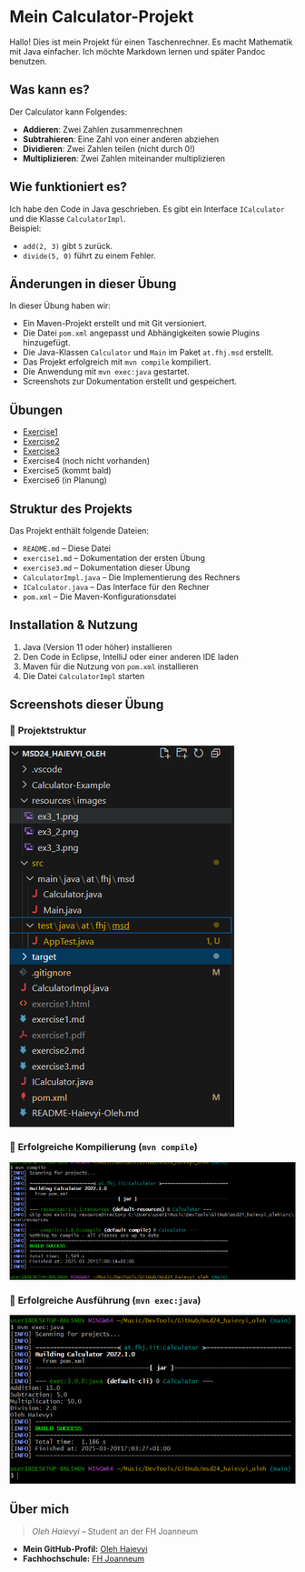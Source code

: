 # Mein Calculator-Projekt  

Hallo! Dies ist mein Projekt für einen Taschenrechner. Es macht Mathematik mit Java einfacher. Ich möchte Markdown lernen und später Pandoc benutzen.  

## Was kann es?  
Der Calculator kann Folgendes:  
- **Addieren**: Zwei Zahlen zusammenrechnen  
- **Subtrahieren**: Eine Zahl von einer anderen abziehen  
- **Dividieren**: Zwei Zahlen teilen (nicht durch 0!)  
- **Multiplizieren**: Zwei Zahlen miteinander multiplizieren  

## Wie funktioniert es?  
Ich habe den Code in Java geschrieben. Es gibt ein Interface `ICalculator` und die Klasse `CalculatorImpl`.  
Beispiel:  
- `add(2, 3)` gibt `5` zurück.  
- `divide(5, 0)` führt zu einem Fehler.  

## Änderungen in dieser Übung  
In dieser Übung haben wir:  
- Ein Maven-Projekt erstellt und mit Git versioniert.  
- Die Datei `pom.xml` angepasst und Abhängigkeiten sowie Plugins hinzugefügt.  
- Die Java-Klassen `Calculator` und `Main` im Paket `at.fhj.msd` erstellt.  
- Das Projekt erfolgreich mit `mvn compile` kompiliert.  
- Die Anwendung mit `mvn exec:java` gestartet.  
- Screenshots zur Dokumentation erstellt und gespeichert.  

## Übungen  
- [Exercise1](./exercise1.md)  
- [Exercise2](exercise2.md)  
- [Exercise3](exercise3.md)  
- Exercise4 (noch nicht vorhanden)  
- Exercise5 (kommt bald)  
- Exercise6 (in Planung)  

## Struktur des Projekts  
Das Projekt enthält folgende Dateien:  
- `README.md` – Diese Datei  
- `exercise1.md` – Dokumentation der ersten Übung  
- `exercise3.md` – Dokumentation dieser Übung  
- `CalculatorImpl.java` – Die Implementierung des Rechners  
- `ICalculator.java` – Das Interface für den Rechner  
- `pom.xml` – Die Maven-Konfigurationsdatei  

## Installation & Nutzung  
1. Java (Version 11 oder höher) installieren  
2. Den Code in Eclipse, IntelliJ oder einer anderen IDE laden  
3. Maven für die Nutzung von `pom.xml` installieren  
4. Die Datei `CalculatorImpl` starten  

## Screenshots dieser Übung  
### 🔹 **Projektstruktur**
![Projektstruktur](resources/images/ex3_1.png)  

### 🔹 **Erfolgreiche Kompilierung (`mvn compile`)**
![Erfolgreiche Kompilierung](resources/images/ex3_2.png)  

### 🔹 **Erfolgreiche Ausführung (`mvn exec:java`)**
![Erfolgreiche Ausführung](resources/images/ex3_3.png)  

## Über mich
>

>*Oleh Haievyi* – Student an der FH Joanneum  

- **Mein GitHub-Profil:** [Oleh Haievyi](https://github.com/oleh-haievyi)  
- **Fachhochschule:** [FH Joanneum](https://www.fh-joanneum.at/)  
